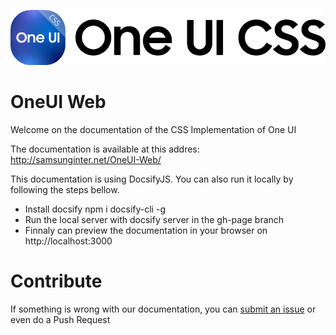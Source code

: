 ![One UI Web](_media/logo.png "One UI Web")

# OneUI Web
Welcome on the documentation of the CSS Implementation of One UI 

The documentation is available at this addres: http://samsunginter.net/OneUI-Web/

This documentation is using DocsifyJS. You can also run it locally by following the steps bellow.

- Install docsify npm i docsify-cli -g
- Run the local server with docsify server in the gh-page branch
- Finnaly can preview the documentation in your browser on http://localhost:3000


# Contribute

If something is wrong with our documentation, you can [submit an issue](https://github.com/SamsungInternet/OneUI-Web/issues) or even do a Push Request
